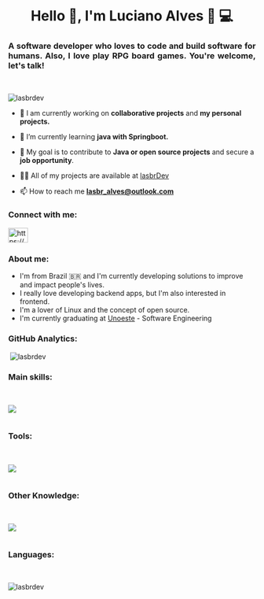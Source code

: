 <h1 align="center">Hello 👋, I'm Luciano Alves 🤙 💻</h1>


<h3 align="justify">A software developer who loves to code and build software for humans. Also, I love play RPG board games. You're welcome, let's talk! </h3><br>

<p align="left"> <img src="https://komarev.com/ghpvc/?username=lasbrdev&label=Profile%20views&color=0e75b6&style=flat" alt="lasbrdev" /> </p>

- 🔭 I am currently working on **collaborative projects** and **my personal projects.**

- 🌱 I’m currently learning **java with Springboot.**

- 👯 My goal is to contribute to **Java or open source projects** and secure a **job opportunity**.

- 👨‍💻 All of my projects are available at [lasbrDev](www.github.com/lasbrDev?tab=repositories)

- 📫 How to reach me **lasbr_alves@outlook.com**

<h3 align="left">Connect with me:</h3>
<p align="left">
<a href="https://linkedin.com/in/https://www.linkedin.com/in/lasbrdev/" target="blank"><img align="center" src="https://raw.githubusercontent.com/rahuldkjain/github-profile-readme-generator/master/src/images/icons/Social/linked-in-alt.svg" alt="https://www.linkedin.com/in/lasbrdev/" height="30" width="40" /></a>
</p>

### About me:

- I'm from Brazil 🇧🇷 and I'm currently developing solutions to improve and impact people's lives.
- I really love developing backend apps, but I'm also interested in frontend.
- I'm a lover of Linux and the concept of open source.
- I'm currently graduating at <a href="https://www.unoeste.br/graduacao/faculdade-de-engenharia-software-ead">Unoeste</a> - Software Engineering

 ### GitHub Analytics:


<p>
  &nbsp;<img align="center" src="https://github-readme-stats.vercel.app/api?username=lasbrdev&show_icons=true&theme=dracula&include_all_commits=true&rank_icon=github" alt="lasbrdev" />
</p>

### Main skills:
<br>
<div aling="center" style="display:inline-block">

 <p>
    <a href="https://skillicons.dev">
      <img src="https://skillicons.dev/icons?i=java,spring,html,css,javascript" />
    </a>
  </p>

</div>

### Tools:
<br>
<div style="display:inline-block">
  <p>
    <a href="https://skillicons.dev">
      <img src="https://skillicons.dev/icons?i=linux,bash,vscode,idea,eclipse,git,github,gitlab,postman,vim" />
    </a>
  </p>
</div>

### Other Knowledge:
<br>
<div style="display: inline-block">
  
  <p>
    <a href="https://skillicons.dev">
      <img src="https://skillicons.dev/icons?i=mysql,postgresql,docker" />
    </a>
  </p>  

</div>

### Languages:
<br>
<p>
  <img align="left" src="https://github-readme-stats.vercel.app/api/top-langs/?username=lasbrDev&layout=compact&hide_border=true&title_color=00bfbf&text_color=00bfbf&theme=dracula" alt="lasbrdev" />
</p>

